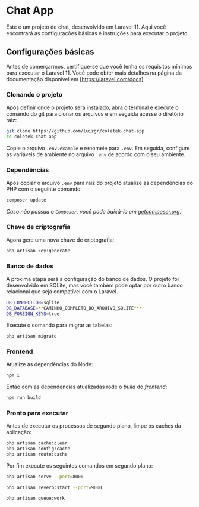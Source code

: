 # Chat App

Este é um projeto de chat, desenvolvido em Laravel 11. Aqui você encontrará as configurações básicas e instruções para executar o projeto.

## Configurações básicas

Antes de comerçarmos, certifique-se que você tenha os requisitos mínimos para executar o Laravel 11. Você pode obter mais detalhes na página da documentação disponível em [https://laravel.com/docs].

### Clonando o projeto

Após definir onde o projeto será instalado, abra o terminal e execute o comando do git para clonar os arquivos e em seguida acesse o diretório raiz:

```bash
git clone https://github.com/luizgr/coletek-chat-app
cd coletek-chat-app
```

Copie o arquivo `.env.example` e renomeie para `.env`. Em seguida, configure as variáveis de ambiente no arquivo `.env` de acordo com o seu ambiente.

### Dependências

Após copiar o arquivo `.env` para raiz do projeto atualize as dependências do PHP com o seguinte comando:

```bash
composer update
```

*Caso não possua o `Composer`, você pode baixá-lo em [getcomposer.org](https://getcomposer.org/).*
### Chave de criptografia

Agora gere uma nova chave de criptografia:

```bash
php artisan key:generate
```

### Banco de dados

A próxima etapa será a configuração do banco de dados. O projeto foi desenvolvido em SQLite, mas você também pode optar por outro banco relacional que seja compatível com o Laravel.

```bash
DB_CONNECTION=sqlite
DB_DATABASE=**CAMINHO_COMPLETO_DO_ARQUIVO_SQLITE***
DB_FOREIGN_KEYS=true
```

Execute o comando para migrar as tabelas:

```bash
php artisan migrate
```
### Frontend

Atualize as dependências do Node:

```bash
npm i
```

Então com as dependências atualizadas rode o *build* do *frontend*:

```bash
npm run build
```

### Pronto para executar

Antes de executar os processos de segundo plano, limpe os caches da aplicação:

```bash
php artisan cache:clear
php artisan config:cache
php artisan route:cache
```

Por fim execute os seguintes comandos em segundo plano:

```bash
php artisan serve --port=8000
```
```bash
php artisan reverb:start --port=9000
```
```bash
php artisan queue:work
```
